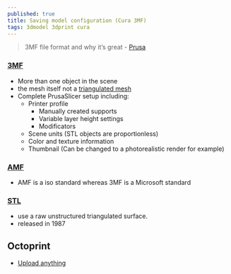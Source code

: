 ```yaml
---
published: true
title: Saving model configuration (Cura 3MF)
tags: 3dmodel 3dprint cura
---
```

> 3MF file format and why it’s great - [Prusa](https://blog.prusaprinters.org/3mf-file-format-and-why-its-great/)

### [3MF](https://blog.prusaprinters.org/3mf-file-format-and-why-its-great_30986/)
- More than one object in the scene
- the mesh itself not a [triangulated mesh](https://www.reddit.com/r/ender5/comments/pe491z/3mf_vs_stl/)
- Complete PrusaSlicer setup including:
   - Printer profile
      - Manually created supports
      - Variable layer height settings
      - Modificators
   - Scene units (STL objects are proportionless)
   - Color and texture information
   - Thumbnail (Can be changed to a photorealistic render for example)

### [AMF](https://blog.grabcad.com/blog/2015/07/21/amf-vs-3mf/)
- AMF is a iso standard whereas 3MF is a Microsoft standard

### [STL](https://blog.prusaprinters.org/3mf-file-format-and-why-its-great_30986/)
- use a raw unstructured triangulated surface.
- released in 1987

## Octoprint
- [Upload anything](https://plugins.octoprint.org/plugins/uploadanything/)
